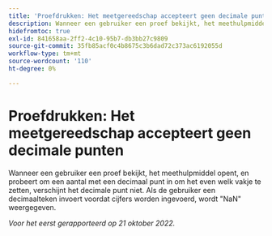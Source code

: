 ```yaml
---
title: 'Proefdrukken: Het meetgereedschap accepteert geen decimale punten.'''
description: Wanneer een gebruiker een proef bekijkt, het meethulpmiddel opent, en probeert om een aantal met een decimaal punt in om het even welk vakje te zetten, verschijnt het decimale punt niet. Als de gebruiker een decimaal punt alvorens om het even welke cijfers ingaat, toont het vakje NaN.
hidefromtoc: true
exl-id: 841658aa-2ff2-4c10-95b7-db3bb27c9809
source-git-commit: 35fb85acf0c4b8675c3b6dad72c373ac6192055d
workflow-type: tm+mt
source-wordcount: '110'
ht-degree: 0%

---
```


# Proefdrukken: Het meetgereedschap accepteert geen decimale punten

<!--Requested article.This article is on the WF and WFP TOC. -->

Wanneer een gebruiker een proef bekijkt, het meethulpmiddel opent, en probeert om een aantal met een decimaal punt in om het even welk vakje te zetten, verschijnt het decimale punt niet. Als de gebruiker een decimaalteken invoert voordat cijfers worden ingevoerd, wordt &quot;NaN&quot; weergegeven.

_Voor het eerst gerapporteerd op 21 oktober 2022._
